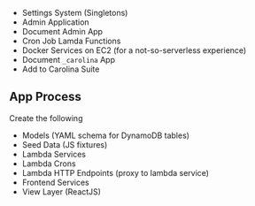
* Settings System (Singletons)
* Admin Application
* Document Admin App
* Cron Job Lamda Functions
* Docker Services on EC2 (for a not-so-serverless experience)
* Document `_carolina` App
* Add to Carolina Suite

## App Process #

Create the following

* Models (YAML schema for DynamoDB tables)
* Seed Data (JS fixtures)
* Lambda Services
* Lambda Crons
* Lambda HTTP Endpoints (proxy to lambda service)
* Frontend Services
* View Layer (ReactJS)
